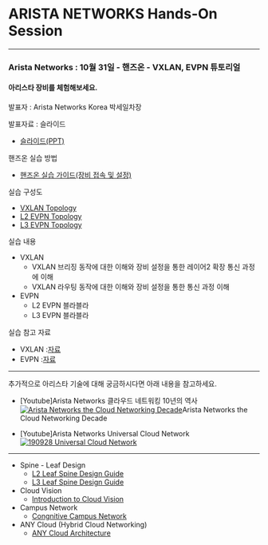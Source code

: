 # ARISTA NETWORKS Hands-On Session

---
### Arista Networks : 10월 31일 - 핸즈온 - VXLAN, EVPN 튜토리얼

#### 아리스타 장비를 체험해보세요.

발표자 : Arista Networks Korea 박세일차장 

발표자료 : 슬라이드
* [슬라이드(PPT)](...)

핸즈온 실습 방법
* [핸즈온 실습 가이드(장비 접속 및 설정)](https://github.com/mgsang/19handson/tree/master/Guide)

실습 구성도
* [VXLAN Topology](https://github.com/mgsang/19handson/blob/master/Topology/Hands-on_VXLAN.jpg)
* [L2 EVPN Topology](https://github.com/mgsang/19handson/blob/master/Topology/Hands-on_EVPN(L2).jpg)
* [L3 EVPN Topology](https://github.com/mgsang/19handson/blob/master/Topology/Hands-on_EVPN(L3).jpg)

실습 내용
- VXLAN
  - VXLAN 브리징 동작에 대한 이해와 장비 설정을 통한 레이어2 확장 통신 과정에 이해
  - VXLAN 라우팅 동작에 대한 이해와 장비 설정을 통한 통신 과정 이해
- EVPN
  - L2 EVPN 블라블라
  - L3 EVPN 블라블라

실습 참고 자료
* VXLAN :[자료](...)
* EVPN :[자료](...)


*** 
추가적으로 아리스타 기술에 대해 궁금하시다면 아래 내용을 참고하세요.
- [Youtube]Arista Networks 클라우드 네트워킹 10년의 역사<br>
[![Arista Networks the Cloud Networking Decade](https://img.youtube.com/vi/Yxp0bAAibdI/0.jpg)](https://www.youtube.com/watch?v=Yxp0bAAibdI)Arista Networks the Cloud Networking Decade

- [Youtube]Arista Networks Universal Cloud Network<br>
[![190928 Universal Cloud Network](https://img.youtube.com/vi/aWqLI74vo_E/0.jpg)](https://www.youtube.com/watch?v=aWqLI74vo_E&feature=youtu.be)






***

- Spine - Leaf Design
  - [L2 Leaf Spine Design Guide](https://downloads.arista.com/DesignGuides/L2LS_Design_Guide.pdf?Expires=1571729003&Signature=StYEh~gv5iaIurcqLPNIIO20baM6VzhTz4isAb0e8NdpQJInBnde2Rp0oHe0akUDwtcETYekz48SHjhSikuXXNP4jSD6lm-k3z0S4okU26MoW~bLWJBp6ZUeDGd5dwDbFf5QNazSF4TAbsPMytIDgI2hiOLnakIOzAayvbX1qE1bMfrTPI~ZAgi23IVQQRyZjHKknybElFB9M5GwuVnCMRc03zRn5~w~8uRbKV699CVbW4naMv-2eTLzoCdEyE8R4pRkKSSDhEq3-19Otbal7UniC94la7fVxnluUef1ACCoYthC9-LJMsCQ6oBb4qSzRd0C6rMK5pI09XxwlJyaZA__&Key-Pair-Id=APKAJIVJRQERDQSM5TDQ)
  - [L3 Leaf Spine Design Guide](https://www.arista.com/custom_data/downloads/?f=/support/download/DesignGuides/Arista_L3LS_Design_Deployment_Guide.pdf)
- Cloud Vision
  - [Introduction to Cloud Vision](https://www.arista.com/en/cg-cv/cv-introduction-to-cloudvision)
- Campus Network  
  - [Congnitive Campus Network](https://www.arista.com/ko/solutions/cognitive-campus-network)
- ANY Cloud (Hybrid Cloud Networking)
  - [ANY Cloud Architecture](https://www.arista.com/en/solutions/hybrid-cloud)

